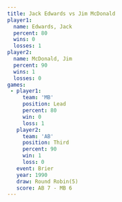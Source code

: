 ```yaml
---
title: Jack Edwards vs Jim McDonald
player1:             
  name: Edwards, Jack
  percent: 80        
  wins: 0            
  losses: 1          
player2:             
  name: McDonald, Jim
  percent: 90        
  wins: 1            
  losses: 0          
games:
 - player1:        
     team: 'MB'    
     position: Lead
     percent: 80   
     win: 0        
     loss: 1       
   player2:         
     team: 'AB'     
     position: Third
     percent: 90    
     win: 1         
     loss: 0        
   event: Brier        
   year: 1990          
   draw: Round Robin(5)
   score: AB 7 - MB 6  
---
```

